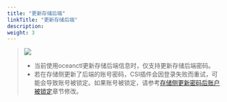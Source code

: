 ```yaml
---
title: "更新存储后端"
linkTitle: "更新存储后端"
description: 
weight: 3
---
```


>![](/css-docs/public_sys-resources/zh-cn/icon-notice.gif)  
>-   当前使用oceanctl更新存储后端信息时，仅支持更新存储后端密码。
>-   若在存储侧更新了后端的账号密码，CSI插件会因登录失败而重试，可能会导致账号被锁定。如果账号被锁定，请参考[存储侧更新密码后账户被锁定](/docs/troubleshooting/storage-backend-issues/the-value-of-the-online-field-is-false-when-the-oceanctl-tool-is-used-to-obtain-storage-backend-info)章节修改。




